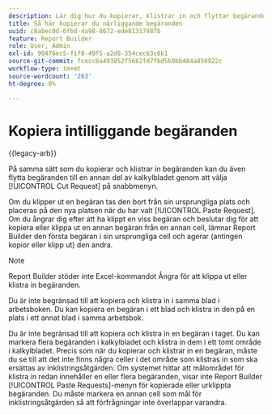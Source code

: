 ```yaml
---
description: Lär dig hur du kopierar, klistrar in och flyttar begäranden till en annan del av kalkylbladet.
title: Så här kopierar du närliggande begäranden
uuid: c8abec0d-6fbd-4a98-8672-ede81317487b
feature: Report Builder
role: User, Admin
exl-id: 99476ec5-f1f0-49f5-a2d8-354cec63c6b1
source-git-commit: fcecc8a493852f5682fd7fbd5b9bb484a850922c
workflow-type: tm+mt
source-wordcount: '263'
ht-degree: 0%

---
```


# Kopiera intilliggande begäranden

{{legacy-arb}}

På samma sätt som du kopierar och klistrar in begäranden kan du även flytta begäranden till en annan del av kalkylbladet genom att välja [!UICONTROL Cut Request] på snabbmenyn.

Om du klipper ut en begäran tas den bort från sin ursprungliga plats och placeras på den nya platsen när du har valt [!UICONTROL Paste Request]. Om du ångrar dig efter att ha klippt en viss begäran och beslutar dig för att kopiera eller klippa ut en annan begäran från en annan cell, lämnar Report Builder den första begäran i sin ursprungliga cell och agerar (antingen kopior eller klipp ut) den andra.

>[!NOTE]
>
>Report Builder stöder inte Excel-kommandot Ångra för att klippa ut eller klistra in begäranden.

Du är inte begränsad till att kopiera och klistra in i samma blad i arbetsboken. Du kan kopiera en begäran i ett blad och klistra in den på en plats i ett annat blad i samma arbetsbok.

Du är inte begränsad till att kopiera och klistra in en begäran i taget. Du kan markera flera begäranden i kalkylbladet och klistra in dem i ett tomt område i kalkylbladet. Precis som när du kopierar och klistrar in en begäran, måste du se till att det inte finns några celler i det område som klistras in som ska ersättas av inklistringsåtgärden. Om systemet hittar att målområdet för klistra in redan innehåller en eller flera begäranden, visar inte Report Builder [!UICONTROL Paste Requests]-menyn för kopierade eller urklippta begäranden. Du måste markera en annan cell som mål för inklistringsåtgärden så att förfrågningar inte överlappar varandra.
